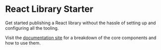 # React Library Starter

Get started publishing a React library without the hassle of setting up and configuring all the tooling. 

Visit the [documentation site](https://react-library-starter.vercel.app/) for a breakdown of the core components and how to use them.

